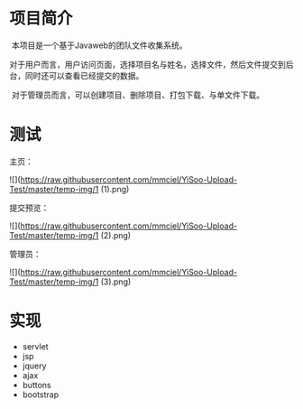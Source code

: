 # 项目简介

​	本项目是一个基于Javaweb的团队文件收集系统。

​	对于用户而言，用户访问页面，选择项目名与姓名，选择文件，然后文件提交到后台，同时还可以查看已经提交的数据。

​	对于管理员而言，可以创建项目、删除项目、打包下载、与单文件下载。



# 测试

主页：

![](https://raw.githubusercontent.com/mmciel/YiSoo-Upload-Test/master/temp-img/1 (1).png)

提交预览：

![](https://raw.githubusercontent.com/mmciel/YiSoo-Upload-Test/master/temp-img/1 (2).png)

管理员：

![](https://raw.githubusercontent.com/mmciel/YiSoo-Upload-Test/master/temp-img/1 (3).png)

# 实现

- servlet
- jsp
- jquery
- ajax
- buttons
- bootstrap

